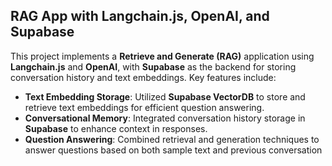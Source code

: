 ## RAG App with Langchain.js, OpenAI, and Supabase

This project implements a **Retrieve and Generate (RAG)** application using **Langchain.js** and **OpenAI**, with **Supabase** as the backend for storing conversation history and text embeddings. Key features include:

- **Text Embedding Storage**: Utilized **Supabase VectorDB** to store and retrieve text embeddings for efficient question answering.
- **Conversational Memory**: Integrated conversation history storage in **Supabase** to enhance context in responses.
- **Question Answering**: Combined retrieval and generation techniques to answer questions based on both sample text and previous conversation

